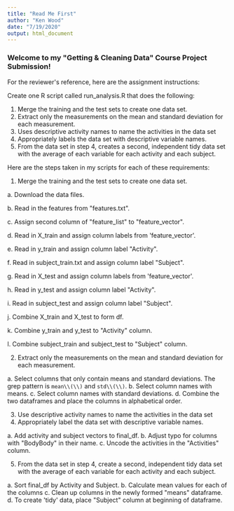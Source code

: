 ```yaml
---
title: "Read Me First"
author: "Ken Wood"
date: "7/19/2020"
output: html_document
---
```


### Welcome to my "Getting & Cleaning Data" Course Project Submission!

For the reviewer's reference, here are the assignment instructions:

Create one R script called run_analysis.R that does the following:

1. Merge the training and the test sets to create one data set.
2. Extract only the measurements on the mean and standard deviation for each measurement.
3. Uses descriptive activity names to name the activities in the data set
4. Appropriately labels the data set with descriptive variable names.
5. From the data set in step 4, creates a second, independent tidy data set with the 
average of each variable for each activity and each subject.

Here are the steps taken in my scripts for each of these requirements:

1. Merge the training and the test sets to create one data set.

a.    Download the data files.

b.    Read in the features from "features.txt".

c.    Assign second column of "feature_list" to "feature_vector".

d.    Read in X_train and assign column labels from 'feature_vector'.

e.    Read in y_train and assign column label "Activity".

f.    Read in subject_train.txt and assign column label "Subject".

g.    Read in X_test and assign column labels from 'feature_vector'.

h.    Read in y_test and assign column label "Activity".

i.    Read in subject_test and assign column label "Subject".

j.    Combine X_train and X_test to form df.

k.    Combine y_train and y_test to "Activity" column.

l.    Combine subject_train and subject_test to "Subject" column.

2. Extract only the measurements on the mean and standard deviation for each measurement.

a. Select columns that only contain means and standard deviations. The grep pattern is `mean\\(\\)` and `std\\(\\)`.
b. Select column names with means.
c. Select column names with standard deviations.
d. Combine the two dataframes and place the columns in alphabetical order.

3. Use descriptive activity names to name the activities in the data set
4. Appropriately label the data set with descriptive variable names. 

a. Add activity and subject vectors to final_df.
b. Adjust typo for columns with "BodyBody" in their name.
c. Uncode the activities in the "Activities" column.

5. From the data set in step 4, create a second, independent tidy data set with the 
average of each variable for each activity and each subject.

a. Sort final_df by Activity and Subject.
b. Calculate mean values for each of the columns
c. Clean up columns in the newly formed "means" dataframe.
d. To create 'tidy' data, place "Subject" column at beginning of dataframe.

```
